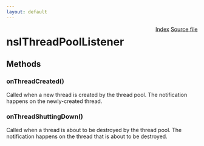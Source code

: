 ```yaml
---
layout: default
---
```

<div class='links' style='float:right'><a href="../index.html">Index</a>
<a href="http://dxr.mozilla.org/mozilla-central/source/xpcom/threads/nsIThreadPool.idl">Source file</a>
</div>

# nsIThreadPoolListener #

## Methods ##

### onThreadCreated() ###
  
Called when a new thread is created by the thread pool. The notification  
happens on the newly-created thread.  
  

### onThreadShuttingDown() ###
  
Called when a thread is about to be destroyed by the thread pool. The  
notification happens on the thread that is about to be destroyed.  
  
